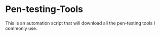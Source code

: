 # Pen-testing-Tools
This is an automation script that will download all the pen-testing tools I commonly use.
